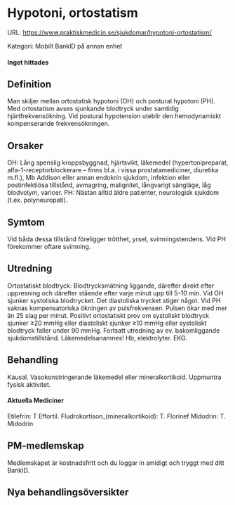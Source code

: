 # Hypotoni, ortostatism

URL: https://www.praktiskmedicin.se/sjukdomar/hypotoni-ortostatism/



Kategori: Mobilt BankID på annan enhet

#### Inget hittades

## Definition

Man skiljer mellan ortostatisk hypotoni (OH) och postural hypotoni (PH). Med ortostatism avses sjunkande blodtryck under samtidig hjärtfrekvensökning. Vid postural hypotension uteblir den hemodynamiskt kompenserande frekvensökningen.

## Orsaker

OH: Lång spenslig kroppsbyggnad, hjärtsvikt, läkemedel (hypertonipreparat, alfa-1-receptorblockerare – finns bl.a. i vissa prostatamediciner, diuretika m.fl.), Mb Addison eller annan endokrin sjukdom, infektion eller postinfektiösa tillstånd, avmagring, malignitet, långvarigt sängläge, låg blodvolym, varicer. PH: Nästan alltid äldre patienter, neurologisk sjukdom (t.ex. polyneuropati).

## Symtom

Vid båda dessa tillstånd föreligger trötthet, yrsel, svimningstendens. Vid PH förekommer oftare svimning.

## Utredning

Ortostatiskt blodtryck: Blodtrycksmätning liggande, därefter direkt efter uppresning och därefter stående efter varje minut upp till 5–10 min. Vid OH sjunker systoliska blodtrycket. Det diastoliska trycket stiger något. Vid PH saknas kompensatoriska ökningen av pulsfrekvensen. Pulsen ökar med mer än 25 slag per minut.
Positivt ortostatiskt prov om systoliskt blodtryck sjunker ≥20 mmHg eller diastoliskt sjunker ≥10 mmHg eller systoliskt blodtryck faller under 90 mmHg.
Fortsatt utredning av ev. bakomliggande sjukdomstillstånd. Läkemedelsanamnes! Hb, elektrolyter. EKG.

## Behandling

Kausal. Vasokonstringerande läkemedel eller mineralkortikoid. Uppmuntra fysisk aktivitet.

#### Aktuella Mediciner

Etilefrin: T Effortil.
Fludrokortison_(mineralkortikoid): T. Florinef
Midodrin: T. Midodrin

## PM-medlemskap

Medlemskapet är kostnadsfritt och du loggar in smidigt och tryggt med ditt BankID.

## Nya behandlingsöversikter


